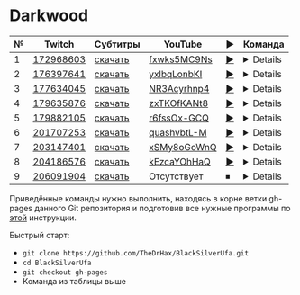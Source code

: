 # Darkwood

| № | Twitch | Субтитры | YouTube | ▶ | Команда |
| --- | --- | --- | --- | --- | --- |
| 1 | [172968603](https://www.twitch.tv/videos/172968603) | [скачать](../chats/v172968603.ass) | [fxwks5MC9Ns](https://www.youtube.com/watch?v=fxwks5MC9Ns) | [▶](../src/player.html?v=fxwks5MC9Ns&s=172968603) | <details>`mpv --sub-file chats/v172968603.ass ytdl://fxwks5MC9Ns`</details> |
| 2 | [176397641](https://www.twitch.tv/videos/176397641) | [скачать](../chats/v176397641.ass) | [yxlbqLonbKI](https://www.youtube.com/watch?v=yxlbqLonbKI) | [▶](../src/player.html?v=yxlbqLonbKI&s=176397641) | <details>`mpv --sub-file chats/v176397641.ass ytdl://yxlbqLonbKI`</details> |
| 3 | [177634045](https://www.twitch.tv/videos/177634045) | [скачать](../chats/v177634045.ass) | [NR3Acyrhnp4](https://www.youtube.com/watch?v=NR3Acyrhnp4) | [▶](../src/player.html?v=NR3Acyrhnp4&s=177634045) | <details>`mpv --sub-file chats/v177634045.ass ytdl://NR3Acyrhnp4`</details> |
| 4 | [179635876](https://www.twitch.tv/videos/179635876) | [скачать](../chats/v179635876.ass) | [zxTKOfKANt8](https://www.youtube.com/watch?v=zxTKOfKANt8) | [▶](../src/player.html?v=zxTKOfKANt8&s=179635876) | <details>`mpv --sub-file chats/v179635876.ass ytdl://zxTKOfKANt8`</details> |
| 5 | [179882105](https://www.twitch.tv/videos/179882105) | [скачать](../chats/v179882105.ass) | [r6fssOx-GCQ](https://www.youtube.com/watch?v=r6fssOx-GCQ) | [▶](../src/player.html?v=r6fssOx-GCQ&s=179882105) | <details>`mpv --sub-file chats/v179882105.ass ytdl://r6fssOx-GCQ`</details> |
| 6 | [201707253](https://www.twitch.tv/videos/201707253) | [скачать](../chats/v201707253.ass) | [quashvbtL-M](https://www.youtube.com/watch?v=quashvbtL-M) | [▶](../src/player.html?v=quashvbtL-M&s=201707253) | <details>`mpv --sub-file chats/v201707253.ass ytdl://quashvbtL-M`</details> |
| 7 | [203147401](https://www.twitch.tv/videos/203147401) | [скачать](../chats/v203147401.ass) | [xSMy8oGoWnQ](https://www.youtube.com/watch?v=xSMy8oGoWnQ) | [▶](../src/player.html?v=xSMy8oGoWnQ&s=203147401) | <details>`mpv --sub-file chats/v203147401.ass ytdl://xSMy8oGoWnQ`</details> |
| 8 | [204186576](https://www.twitch.tv/videos/204186576) | [скачать](../chats/v204186576.ass) | [kEzcaYOhHaQ](https://www.youtube.com/watch?v=kEzcaYOhHaQ) | [▶](../src/player.html?v=kEzcaYOhHaQ&s=204186576) | <details>`mpv --sub-file chats/v204186576.ass ytdl://kEzcaYOhHaQ`</details> |
| 9 | [206091904](https://www.twitch.tv/videos/206091904) | [скачать](../chats/v206091904.ass) | Отсутствует | ⏹ | <details>`streamlink -p "mpv --sub-file chats/v206091904.ass" --player-passthrough hls twitch.tv/videos/206091904 best`</details> |

Приведённые команды нужно выполнить, находясь в корне ветки gh-pages данного Git репозитория и подготовив все нужные программы по [этой](../tutorials/watch-online.md) инструкции.

Быстрый старт:
* `git clone https://github.com/TheDrHax/BlackSilverUfa.git`
* `cd BlackSilverUfa`
* `git checkout gh-pages`
* Команда из таблицы выше

